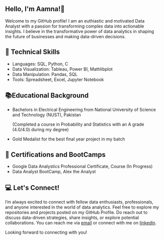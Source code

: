 ## Hello, I'm Aamna!👋

Welcome to my GitHub profile! I am an euthiastic and motivated Data Analyst with a passion for transforming complex data into actionable insights. I believe in the transformative power of data analytics in shaping the future of businesses and making data-driven decisions.
<!--
**GithubAamna/GithubAamna** is a ✨ _special_ ✨ repository because its `README.md` (this file) appears on your GitHub profile.

Here are some ideas to get you started:
- 🔭 I’m currently working on ...
- 🌱 I’m currently learning ...
- 👯 I’m looking to collaborate on ...
- 🤔 I’m looking for help with ...
- 💬 Ask me about ...
- 📫 How to reach me: ...
- 😄 Pronouns: ...
- ⚡ Fun fact: ...
-->
## :scroll: Technical Skills
* Languages: SQL, Python, C
* Data Visualization: Tableau, Power BI, Mathlibplot
* Data Manipulation: Pandas, SQL
* Tools: Spreadsheet, Excel, Jupyter Notebook

## :books:Educational Background
* Bachelors in Electrical Engineering from National University of Science and Technology (NUST), Pakistan
  
  (Completed a course in Probability and Statistics with an A grade (4.0/4.0) during my degree)
* Gold Medalist for the best final year project in my batch

## :envelope_with_arrow: Certifications and BootCamps
* Google Data Analystics Professional Certificate, Course (In Progress)
* Data Analyst BootCamp, Alex the Analyst

## :computer: Let's Connect!
I’m always excited to connect with fellow data enthusiasts, professionals, and anyone interested in the world of data analytics. Feel free to explore my repositories and projects posted on my GitHub Profile. Do reach out to discuss data-driven strategies, share insights, or explore potential collaborations. You can reach me via [email](http://aamnaarshad4ft@gmail.com) or connect with me on [linkedin](https://pk.linkedin.com/in/aamna-arshad-mansoor).

Looking forward to connecting with you!
